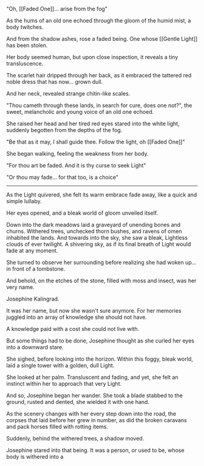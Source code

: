 "Oh, [[Faded One]]... arise from the fog"

As the hums of an old one echoed through the gloom of the humid mist, a body twitches.

And from the shadow ashes, rose a faded being. One whose [[Gentle Light]] has been stolen.

Her body seemed human, but upon close inspection, it reveals a tiny transluscence.

The scarlet hair dripped through her back, as it embraced the tattered red noble dress that has now... grown dull.

And her neck, revealed strange chitin-like scales.

"Thou cameth through these lands, in search for cure, does one not?", the sweet, melancholic and young voice of an old one echoed.

She raised her head and her tired red eyes stared into the white light, suddenly begotten from the depths of the fog.

"Be that as it may, I shall guide thee. Follow the light, oh [[Faded One]]"

She began walking, feeling the weakness from her body.

"For thou art be faded. And it is thy curse to seek Light"

"Or thou may fade... for that too, is a choice"

---

As the Light quivered, she felt its warm embrace fade away, like a quick and simple lullaby.

Her eyes opened, and a bleak world of gloom unveiled itself. 

Down into the dark meadows laid a graveyard of unending bones and churns. Withered trees, unchecked thorn bushes, and ravens of omen inhabited the lands. And towards into the sky, she saw a bleak, Lightless clouds of ever twilight. A shivering sky, as if its final breath of Light would fade at any moment.

She turned to observe her surrounding before realizing she had woken up... in front of a tombstone.

And behold, on the etches of the stone, filled with moss and insect, was her very name.

Josephine Kalingrad.

It was her name, but now she wasn't sure anymore. For her memories juggled into an array of knowledge she should not have.

A knowledge paid with a cost she could not live with.

But some things had to be done, Josephine thought as she curled her eyes into a downward stare.

She sighed, before looking into the horizon. Within this foggy, bleak world, laid a single tower with a golden, dull Light.

She looked at her palm. Transluscent and fading, and yet, she felt an instinct within her to approach that very Light.

And so, Josephine began her wander. She took a blade stabbed to the ground, rusted and dented, she wielded it with one hand.

As the scenery changes with her every step down into the road, the corpses that laid before her grew in number, as did the broken caravans and pack horses filled with rotting items.

Suddenly, behind the withered trees, a shadow moved.

Josephine stared into that being. It was a person, or used to be, whose body is withered into a 











